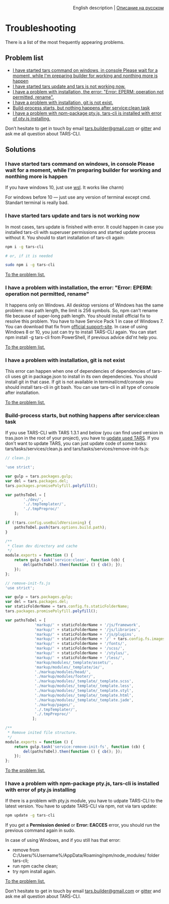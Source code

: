 <p align="right">
English description | <a href="../ru/troubleshooting.md">Описание на русском</a>
</p>

# Troubleshooting

There is a list of the most frequently appearing problems.

## Problem list

* [I have started tars command on windows, in console Please wait for a moment, while I'm preparing builder for working and nonthing more is happen](#I-have-started-tars-command-on-windows-in-console-please-wait-for-a-moment-while-i-m-preparing-builder-for-working-and-nonthing-more-is-happen)
* [I have started tars update and tars is not working now.](#I-have-started-tars-update-and-tars-is-not-working-now)
* [I have a problem with installation, the error: "Error: EPERM: operation not permitted, rename".](#I-have-a-problem-with-installation-the-error-error-eperm-operation-not-permitted-rename)
* [I have a problem with installation, git is not exist.](#I-have-a-problem-with-installation-git-is-not-exist)
* [Build-process starts, but nothing happens after service:clean task](#Build-process-starts-but-nothing-happens-after-serviceclean-task)
* [I have a problem with npm-package pty.js, tars-cli is installed with error of pty.js installing.](#I-have-a-problem-with-npm-package-ptyjs-tars-cli-is-installed-with-error-of-ptyjs-installing)

Don’t hesitate to get in touch by email [tars.builder@gmail.com](tars.builder@gmail.com) or [gitter](https://gitter.im/tars/tars-cli?utm_source=badge&utm_medium=badge&utm_campaign=pr-badge&utm_content=body_badge) and ask me all question about TARS-CLI.

## Solutions

### I have started tars command on windows, in console Please wait for a moment, while I'm preparing builder for working and nonthing more is happen

If you have windows 10, just use [wsl](https://docs.microsoft.com/ru-ru/windows/wsl/install-win10). It works like charm)

For windows before 10 — just use any version of terminal except cmd. Standart terminal is really bad.

### I have started tars update and tars is not working now

In most cases, tars update is finished with error. It could happen in case you installed tars-cli with superuser permissions and started update process without it. You should to start installation of tars-cli again:

```bash
npm i -g tars-cli

# or, if it is needed

sudo npm i -g tars-cli
```

[To the problem list.](#Problem-list)

### I have a problem with installation, the error: "Error: EPERM: operation not permitted, rename"

It happens only on Windows. All desktop versions of Windows has the same problem: max path length, the limit is 256 symbols. So, npm can't rename file because of super-long path length. You should install official fix to resolve this problem. You have to have Service Pack 1 in case of Windows 7. You can download that fix from [official support-site](https://support.microsoft.com/en-us/kb/2891362). In case of using Windows 8 or 10, you just can try to install TARS-CLI again.
You can start npm install -g tars-cli from PowerShell, if previous advice did'nt help you.

[To the problem list.](#Problem-list)

### I have a problem with installation, git is not exist

This error can happen when one of dependencies of dependencies of tars-cli uses git in package.json to install in its own dependencies. You should install git in that case. If git is not available in terminal/cmd/console you should install tars-cli in git bash. You can use tars-cli in all type of console after installation.

[To the problem list.](#Problem-list)

### Build-process starts, but nothing happens after service:clean task

If you use TARS-CLI with TARS 1.3.1 and below (you can find used version in tras.json in the root of your project), you have to [update used TARS](https://github.com/tars/tars/blob/master/docs/en/update-guide.md).
If you don't want to update TARS, you can just update code of some tasks: tars/tasks/services/clean.js and tars/tasks/services/remove-init-fs.js:

```javascript
// clean.js

'use strict';

var gulp = tars.packages.gulp;
var del = tars.packages.del;
tars.packages.promisePolyfill.polyfill();

var pathsToDel = [
        './dev/',
        './.tmpTemplater/',
        './.tmpPreproc/'
    ];

if (!tars.config.useBuildVersioning) {
    pathsToDel.push(tars.options.build.path);
}

/**
 * Clean dev directory and cache
 */
module.exports = function () {
    return gulp.task('service:clean', function (cb) {
        del(pathsToDel).then(function () { cb(); });
    });
};

// remove-init-fs.js
'use strict';

var gulp = tars.packages.gulp;
var del = tars.packages.del;
var staticFolderName = tars.config.fs.staticFolderName;
tars.packages.promisePolyfill.polyfill();

var pathsToDel = [
             'markup/' + staticFolderName + '/js/framework',
             'markup/' + staticFolderName + '/js/libraries',
             'markup/' + staticFolderName + '/js/plugins',
             'markup/' + staticFolderName + '/' + tars.config.fs.imagesFolderName + '/',
             'markup/' + staticFolderName + '/fonts/',
             'markup/' + staticFolderName + '/scss/',
             'markup/' + staticFolderName + '/stylus/',
             'markup/' + staticFolderName + '/less/',
             'markup/modules/_template/assets/',
             'markup/modules/_template/ie/',
             './markup/modules/head/',
             './markup/modules/footer/',
             './markup/modules/_template/_template.scss',
             './markup/modules/_template/_template.less',
             './markup/modules/_template/_template.styl',
             './markup/modules/_template/_template.html',
             './markup/modules/_template/_template.jade',
             './markup/pages/',
             './.tmpTemplater/',
             './.tmpPreproc/'
            ];

/**
 * Remove inited file structure.
 */
module.exports = function () {
    return gulp.task('service:remove-init-fs', function (cb) {
        del(pathsToDel).then(function () { cb(); });
    });
};

```

[To the problem list.](#Problem-list)

### I have a problem with npm-package pty.js, tars-cli is installed with error of pty.js installing

If there is a problem with pty.js module, you have to udpate TARS-CLI to the latest version. You have to update TARS-CLI via npm, not via tars update:

```bash
npm update -g tars-cli
```

If you get a **Permission denied** or **Error: EACCES** error, you should run the previous command again in sudo.

In case of using Windows, and if you still has that error:
* remove from C:/Users/%Username%/AppData/Roaming/npm/node_modules/ folder tars-cli;
* run npm cache clean;
* try npm install again.

[To the problem list.](#Problem-list)

Don’t hesitate to get in touch by email [tars.builder@gmail.com](tars.builder@gmail.com) or [gitter](https://gitter.im/tars/tars-cli?utm_source=badge&utm_medium=badge&utm_campaign=pr-badge&utm_content=body_badge) and ask me all question about TARS-CLI.
